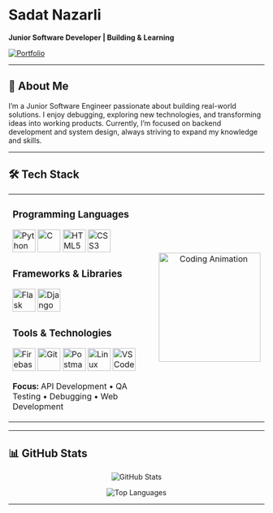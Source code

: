 # Sadat Nazarli

**Junior Software Developer | Building & Learning**

[![Portfolio](https://img.shields.io/badge/Portfolio-sadatnazarli.com-0066cc?style=for-the-badge&logo=About.me&logoColor=white)](https://sadatnazarli.com)

---

## 🚀 About Me

I’m a Junior Software Engineer passionate about building real-world solutions. I enjoy debugging, exploring new technologies, and transforming ideas into working products. Currently, I’m focused on backend development and system design, always striving to expand my knowledge and skills.

---

## 🛠️ Tech Stack

<table>
<tr>
<td width="70%">

### Programming Languages
<div>
  <img src="https://skillicons.dev/icons?i=python" height="45" alt="Python" />
  <img src="https://skillicons.dev/icons?i=c" height="45" alt="C" />
  <img src="https://skillicons.dev/icons?i=html" height="45" alt="HTML5" />
  <img src="https://skillicons.dev/icons?i=css" height="45" alt="CSS3" />
</div>

### Frameworks & Libraries
<div>
  <img src="https://skillicons.dev/icons?i=flask" height="45" alt="Flask" />
  <img src="https://skillicons.dev/icons?i=django" height="45" alt="Django" />
</div>

### Tools & Technologies
<div>
  <img src="https://skillicons.dev/icons?i=firebase" height="45" alt="Firebase" />
  <img src="https://skillicons.dev/icons?i=git" height="45" alt="Git" />
  <img src="https://skillicons.dev/icons?i=postman" height="45" alt="Postman" />
  <img src="https://skillicons.dev/icons?i=linux" height="45" alt="Linux" />
  <img src="https://skillicons.dev/icons?i=vscode" height="45" alt="VS Code" />
</div>

**Focus:** API Development • QA Testing • Debugging • Web Development

</td>
<td width="30%" align="center">
  <img src="https://user-images.githubusercontent.com/74038190/218265814-3084a4ba-809c-4135-afc0-8685d0f634b3.gif" width="200" height="215" alt="Coding Animation"/>
</td>
</tr>
</table>

---

## 📊 GitHub Stats

<div align="center">

  ![GitHub Stats](https://github-readme-stats.vercel.app/api?username=sadatnazarli&show_icons=true&theme=tokyonight&hide_border=true&count_private=true)
  
  ![Top Languages](https://github-readme-stats.vercel.app/api/top-langs?username=sadatnazarli&layout=compact&theme=tokyonight&hide_border=true&langs_count=6)

</div>

---

<!--
**sadatnazarli/sadatnazarli** is a ✨ special ✨ repository because its `README.md` (this file) appears on your GitHub profile.
-->
